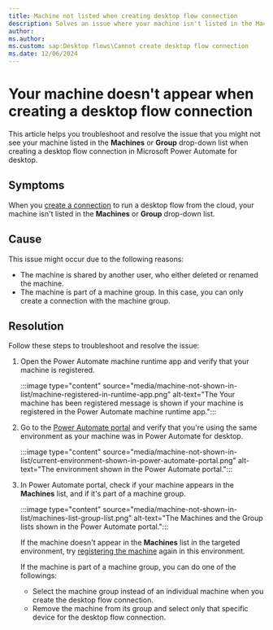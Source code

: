 ```yaml
---
title: Machine not listed when creating desktop flow connection 
description: Solves an issue where your machine isn't listed in the Machines or Group list when creating a desktop flow connection in Microsoft Power Automate for desktop.
author: 
ms.author: 
ms.custom: sap:Desktop flows\Cannot create desktop flow connection
ms.date: 12/06/2024
---
```

# Your machine doesn't appear when creating a desktop flow connection 

This article helps you troubleshoot and resolve the issue that you might not see your machine listed in the **Machines** or **Group** drop-down list when creating a desktop flow connection in Microsoft Power Automate for desktop.

## Symptoms

When you [create a connection](/power-automate/desktop-flows/desktop-flow-connections) to run a desktop flow from the cloud, your machine isn't listed in the **Machines** or **Group** drop-down list.

## Cause

This issue might occur due to the following reasons:

- The machine is shared by another user, who either deleted or renamed the machine.
- The machine is part of a machine group. In this case, you can only create a connection with the machine group.

## Resolution

Follow these steps to troubleshoot and resolve the issue:

1. Open the Power Automate machine runtime app and verify that your machine is registered.

   :::image type="content" source="media/machine-not-shown-in-list/machine-registered-in-runtime-app.png" alt-text="The Your machine has been registered message is shown if your machine is registered in the Power Automate machine runtime app.":::

1. Go to the [Power Automate portal](https://make.powerautomate.com) and verify that you're using the same environment as your machine was in Power Automate for desktop.

    :::image type="content" source="media/machine-not-shown-in-list/current-environment-shown-in-power-automate-portal.png" alt-text="The environment shown in the Power Automate portal.":::

1. In Power Automate portal, check if your machine appears in the **Machines** list, and if it's part of a machine group.

   :::image type="content" source="media/machine-not-shown-in-list/machines-list-group-list.png" alt-text="The Machines and the Group lists shown in the Power Automate portal.":::

    If the machine doesn't appear in the **Machines** list in the targeted environment, try [registering the machine]((/power-automate/desktop-flows/manage-machines#register-a-new-machine)) again in this environment.

    If the machine is part of a machine group, you can do one of the followings:

    - Select the machine group instead of an individual machine when you create the desktop flow connection.
    - Remove the machine from its group and select only that specific device for the desktop flow connection.
